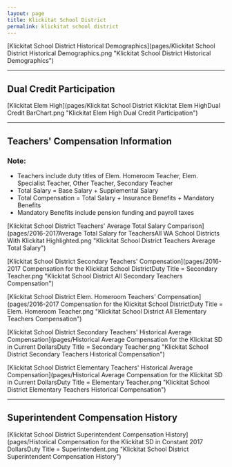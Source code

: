 ```yaml
---
layout: page
title: Klickitat School District
permalink: klickitat school district
---
```



[Klickitat School District Historical Demographics](pages/Klickitat School District Historical Demographics.png "Klickitat School District Historical Demographics")

___

## Dual Credit Participation

[Klickitat Elem   High](pages/Klickitat School District Klickitat Elem   HighDual Credit BarChart.png "Klickitat Elem   High Dual Credit Participation")


___

## Teachers' Compensation Information
### Note:
- Teachers include duty titles of Elem. Homeroom Teacher, Elem. Specialist Teacher, Other Teacher, Secondary Teacher
- Total Salary = Base Salary + Supplemental Salary
- Total Compensation = Total Salary + Insurance Benefits + Mandatory Benefits
- Mandatory Benefits include pension funding and payroll taxes

[Klickitat School District Teachers' Average Total Salary Comparison](pages/2016-2017Average Total Salary for TeachersAll WA School Districts With Klickitat Highlighted.png "Klickitat School District Teachers Average Total Salary")

[Klickitat School District Secondary Teachers' Compensation](pages/2016-2017 Compensation for the Klickitat School DistrictDuty Title = Secondary Teacher.png "Klickitat School District All Secondary Teachers Compensation")

[Klickitat School District Elem. Homeroom Teachers' Compensation](pages/2016-2017 Compensation for the Klickitat School DistrictDuty Title = Elem. Homeroom Teacher.png "Klickitat School District All Elementary Teachers Compensation")

[Klickitat School District Secondary Teachers' Historical Average Compensation](pages/Historical Average Compensation for the Klickitat SD in Current DollarsDuty Title = Secondary Teacher.png "Klickitat School District Secondary Teachers Historical Compensation")

[Klickitat School District Elementary Teachers' Historical Average Compensation](pages/Historical Average Compensation for the Klickitat SD in Current DollarsDuty Title = Elementary Teacher.png "Klickitat School District Elementary Teachers Historical Compensation")


___

## Superintendent Compensation History

[Klickitat School District Superintendent Compensation History](pages/Historical Compensation for the Klickitat SD in Constant 2017 DollarsDuty Title = Superintendent.png "Klickitat School District Superintendent Compensation History")

